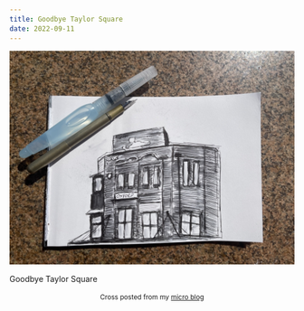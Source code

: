```yaml
---
title: Goodbye Taylor Square
date: 2022-09-11
---
```

![Goodbye Taylor Square](image/047539495b.jpg)

<p>Goodbye Taylor Square</p>



<center><small>Cross posted from my <a href='http://micro.blog/joshnicholas'>micro blog</a></small></center>

    